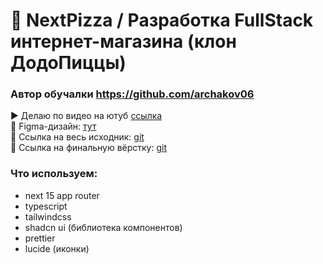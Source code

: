 # 🍕 NextPizza / Разработка FullStack интернет-магазина (клон ДодоПиццы)

### Автор обучалки https://github.com/archakov06

▶️ Делаю по видео на ютуб [ссылка](https://www.youtube.com/watch?v=GUwizGbY4cc)  
🎨 Figma-дизайн: [тут](https://www.figma.com/design/cYz4fOSK74EJoqHxoNr1hT/Next-Pizza)  
💾 Ссылка на весь исходник: [git](https://github.com/Archakov06/next-pizza)  
💾 Ссылка на финальную вёрстку: [git](https://github.com/Archakov06/next-pizza-finished)

### Что используем:

- next 15 app router
- typescript
- tailwindcss
- shadcn ui (библиотека компонентов)
- prettier
- lucide (иконки)
